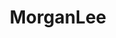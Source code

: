 ---
title: MorganLee
crosslinks:
- porninfifteenseconds
- AsianHotties
- JustHotWomen
- BondageGIFS_HighRES
- Hotdogging
---